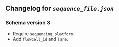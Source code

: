 ## Changelog for *`sequence_file.json`*

### Schema version 3

* Require `sequencing_platform`.
* Add `flowcell_id` and `lane`.
